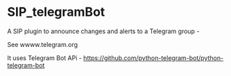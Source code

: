# SIP_telegramBot
A SIP plugin to announce changes and alerts to a Telegram group - 

See wwww.telegram.org

It uses Telegram Bot APi - https://github.com/python-telegram-bot/python-telegram-bot


